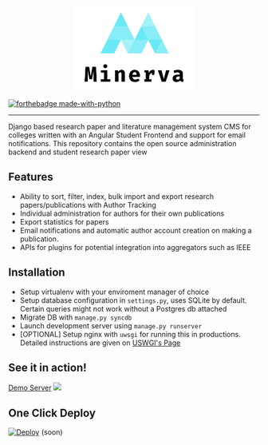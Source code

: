 
<p align="center"><img src="https://github.com/amithkk/Minerva/raw/master/logo_transparent.png" alt="Minerva Logo" width="250"/>

[![forthebadge made-with-python](http://ForTheBadge.com/images/badges/made-with-python.svg)](https://www.python.org/)</p>

---

Django based research paper and literature management system CMS for colleges written with an Angular Student Frontend and support for email notifications. This repository contains the open source administration backend and student research paper view

## Features
 - Ability to sort, filter, index, bulk import and export research papers/publications with Author Tracking
 - Individual administration for authors for their own publications
 - Export statistics for papers 
 - Email notifications and automatic author account creation on making a publication.
 - APIs for plugins for potential integration into aggregators such as IEEE
 
## Installation
 - Setup virtualenv with your enviroment manager of choice
 - Setup database configuration in `settings.py`, uses SQLite by default. Certain queries might not work without a Postgres db attached
 - Migrate DB with `manage.py syncdb`
 - Launch development server using `manage.py runserver`
 - \[OPTIONAL\] Setup nginx with `uwsgi` for running this in productions. Detailed instructions are given on [USWGI's Page](https://uwsgi-docs.readthedocs.io/en/latest/tutorials/Django_and_nginx.html)
 
 ## See it in action!
  [Demo Server](http://demo.amithkk.com/minerva) ![](https://img.shields.io/badge/webapp-down-red.svg)
  
  
 ## One Click Deploy
  [![Deploy](https://www.herokucdn.com/deploy/button.svg)](https://heroku.com/deploy) (soon)

